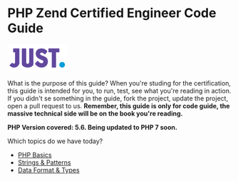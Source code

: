 # PHP Zend Certified Engineer Code Guide

[![Just Digital](logo_just.png)](https://justdigital.com.br/)

What is the purpose of this guide? When you're studing for the certification, this guide is intended for you, to run, test, see what you're reading in action. If you didn't se something in the guide, fork the project, update the project, open a pull request to us.
**Remember, this guide is only for code guide, the massive technical side will be on the book you're reading.**

**PHP Version covered: 5.6. 
Being updated to PHP 7 soon.**

Which topics do we have today? 
  - [PHP Basics](php-basics)
  - [Strings & Patterns](strings_patterns)
  - [Data Format & Types](xml-json-html)